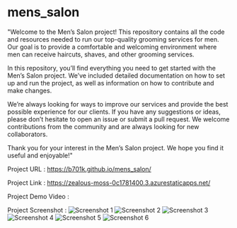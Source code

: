 # mens_salon

"Welcome to the Men’s Salon project! This repository contains all the code and resources needed to run our top-quality grooming services for men. Our goal is to provide a comfortable and welcoming environment where men can receive haircuts, shaves, and other grooming services.

In this repository, you’ll find everything you need to get started with the Men’s Salon project. We’ve included detailed documentation on how to set up and run the project, as well as information on how to contribute and make changes.

We’re always looking for ways to improve our services and provide the best possible experience for our clients. If you have any suggestions or ideas, please don’t hesitate to open an issue or submit a pull request. We welcome contributions from the community and are always looking for new collaborators.

Thank you for your interest in the Men’s Salon project. We hope you find it useful and enjoyable!"

Project URL : https://b701k.github.io/mens_salon/

Project Link : https://zealous-moss-0c1781400.3.azurestaticapps.net/

Project Demo Video : 


Project Screenshot : 
![Screenshot 1](https://github.com/b701k/mens_salon/assets/132773677/65704b25-76f7-4288-b225-8c0cdfb26859)
![Screenshot 2](https://github.com/b701k/mens_salon/assets/132773677/7e9d35b3-5747-43b6-9e11-b46a76fc51d7)
![Screenshot 3](https://github.com/b701k/mens_salon/assets/132773677/a5d06a33-3340-4917-825b-13e0c03f6203)
![Screenshot 4](https://github.com/b701k/mens_salon/assets/132773677/d80ecd6b-6995-432c-8bf3-534328200b57)
![Screenshot 5](https://github.com/b701k/mens_salon/assets/132773677/bac2ed53-30e7-4aab-92ca-f16e693af2c3)
![Screenshot 6](https://github.com/b701k/mens_salon/assets/132773677/134380c2-357b-4e58-8b65-2a28c7f86bd6)
